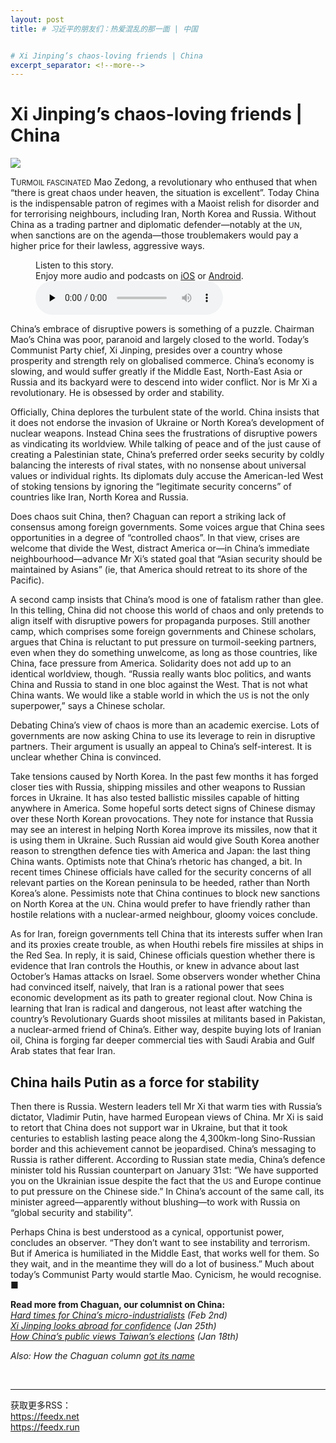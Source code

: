 ```yaml
---
layout: post
title: # 习近平的朋友们：热爱混乱的那一面 | 中国


# Xi Jinping’s chaos-loving friends | China
excerpt_separator: <!--more-->
---
```



<!--more-->

# Xi Jinping’s chaos-loving friends | China

<img src="https://images.weserv.nl/?url=www.economist.com/img/b/1280/720/90/media-assets/image/20240210_CND000.jpg" /><div></div><p><span>T</span><small>URMOIL FASCINATED</small> Mao Zedong, a revolutionary who enthused that when “there is great chaos under heaven, the situation is excellent”. Today China is the indispensable patron of regimes with a Maoist relish for disorder and for terrorising neighbours, including Iran, North Korea and Russia. Without China as a trading partner and diplomatic defender—notably at the <small>UN</small>, when sanctions are on the agenda—those troublemakers would pay a higher price for their lawless, aggressive ways. </p><div><figure><div><figcaption>Listen to this story.</figcaption> <span>Enjoy more audio and podcasts on<!-- --> <a href="https://www.economist.comhttps://economist-app.onelink.me/d2eC/bed1b25" id="audio-ios-cta" rel="noreferrer" target="_blank">iOS</a> <!-- -->or<!-- --> <a href="https://www.economist.comhttps://economist-app.onelink.me/d2eC/7f3c199" id="audio-android-cta" rel="noreferrer" target="_blank">Android</a>.</span></div><audio controls="" id="audio-player" preload="none" src="https://www.economist.com/media-assets/audio/036%20China%20-%20Chaguan-a49caa902dadf5303002e2a7e68a00df.mp3" title="Xi Jinping’s chaos-loving friends"><p>Your browser does not support the &lt;audio&gt; element.</p></audio><div><div></div></div></figure></div><p>China’s embrace of disruptive powers is something of a puzzle. Chairman Mao’s China was poor, paranoid and largely closed to the world. Today’s Communist Party chief, Xi Jinping, presides over a country whose prosperity and strength rely on globalised commerce. China’s economy is slowing, and would suffer greatly if the Middle East, North-East Asia or Russia and its backyard were to descend into wider conflict. Nor is Mr Xi a revolutionary. He is obsessed by order and stability.</p><p>Officially, China deplores the turbulent state of the world. China insists that it does not endorse the invasion of Ukraine or North Korea’s development of nuclear weapons. Instead China sees the frustrations of disruptive powers as vindicating its worldview. While talking of peace and of the just cause of creating a Palestinian state, China’s preferred order seeks security by coldly balancing the interests of rival states, with no nonsense about universal values or individual rights. Its diplomats duly accuse the American-led West of stoking tensions by ignoring the “legitimate security concerns” of countries like Iran, North Korea and Russia. </p><div><div><div id="econ-1"></div></div></div><p>Does chaos suit China, then? Chaguan can report a striking lack of consensus among foreign governments. Some voices argue that China sees opportunities in a degree of “controlled chaos”. In that view, crises are welcome that divide the West, distract America or—in China’s immediate neighbourhood—advance Mr Xi’s stated goal that “Asian security should be maintained by Asians” (ie, that America should retreat to its shore of the Pacific). </p><p>A second camp insists that China’s mood is one of fatalism rather than glee. In this telling, China did not choose this world of chaos and only pretends to align itself with disruptive powers for propaganda purposes. Still another camp, which comprises some foreign governments and Chinese scholars, argues that China is reluctant to put pressure on turmoil-seeking partners, even when they do something unwelcome, as long as those countries, like China, face pressure from America. Solidarity does not add up to an identical worldview, though. “Russia really wants bloc politics, and wants China and Russia to stand in one bloc against the West. That is not what China wants. We would like a stable world in which the <small>US</small> is not the only superpower,” says a Chinese scholar.</p><p>Debating China’s view of chaos is more than an academic exercise. Lots of governments are now asking China to use its leverage to rein in disruptive partners. Their argument is usually an appeal to China’s self-interest. It is unclear whether China is convinced.</p><p>Take tensions caused by North Korea. In the past few months it has forged closer ties with Russia, shipping missiles and other weapons to Russian forces in Ukraine. It has also tested ballistic missiles capable of hitting anywhere in America. Some hopeful sorts detect signs of Chinese dismay over these North Korean provocations. They note for instance that Russia may see an interest in helping North Korea improve its missiles, now that it is using them in Ukraine. Such Russian aid would give South Korea another reason to strengthen defence ties with America and Japan: the last thing China wants. Optimists note that China’s rhetoric has changed, a bit. In recent times Chinese officials have called for the security concerns of all relevant parties on the Korean peninsula to be heeded, rather than North Korea’s alone. Pessimists note that China continues to block new sanctions on North Korea at the <small>UN</small>. China would prefer to have friendly rather than hostile relations with a nuclear-armed neighbour, gloomy voices conclude. </p><div><div><div id="econ-2"></div></div></div><p>As for Iran, foreign governments tell China that its interests suffer when Iran and its proxies create trouble, as when Houthi rebels fire missiles at ships in the Red Sea. In reply, it is said, Chinese officials question whether there is evidence that Iran controls the Houthis, or knew in advance about last October’s Hamas attacks on Israel. Some observers wonder whether China had convinced itself, naively, that Iran is a rational power that sees economic development as its path to greater regional clout. Now China is learning that Iran is radical and dangerous, not least after watching the country’s Revolutionary Guards shoot missiles at militants based in Pakistan, a nuclear-armed friend of China’s. Either way, despite buying lots of Iranian oil, China is forging far deeper commercial ties with Saudi Arabia and Gulf Arab states that fear Iran.</p><h2>China hails Putin as a force for stability</h2><p>Then there is Russia. Western leaders tell Mr Xi that warm ties with Russia’s dictator, Vladimir Putin, have harmed European views of China. Mr Xi is said to retort that China does not support war in Ukraine, but that it took centuries to establish lasting peace along the 4,300km-long Sino-Russian border and this achievement cannot be jeopardised. China’s messaging to Russia is rather different. According to Russian state media, China’s defence minister told his Russian counterpart on January 31st: “We have supported you on the Ukrainian issue despite the fact that the <small>US</small> and Europe continue to put pressure on the Chinese side.” In China’s account of the same call, its minister agreed—apparently without blushing—to work with Russia on “global security and stability”.</p><p>Perhaps China is best understood as a cynical, opportunist power, concludes an observer. “They don’t want to see instability and terrorism. But if America is humiliated in the Middle East, that works well for them. So they wait, and in the meantime they will do a lot of business.” Much about today’s Communist Party would startle Mao. Cynicism, he would recognise. <span>■</span></p><p><b>Read more from Chaguan, our columnist on China:</b><br /><i><a href="https://www.economist.com/china/2024/02/01/hard-times-for-chinas-micro-industrialists">Hard times for China’s micro-industrialists</a> (Feb 2nd)</i><br /><i><a href="https://www.economist.com/china/2024/01/25/xi-jinping-looks-abroad-for-confidence">Xi Jinping looks abroad for confidence</a> (Jan 25th)</i><br /><i><a href="https://www.economist.com/china/2024/01/18/how-chinas-public-views-taiwans-elections">How China’s public views Taiwan’s elections</a> (Jan 18th)</i></p><p><i>Also: How the Chaguan column <a href="https://www.economist.com/column-names">got its name</a></i></p><br /><hr /><div>获取更多RSS：<br /><a href="https://feedx.net" style="color: orange;" target="_blank">https://feedx.net</a> <br /><a href="https://feedx.run" style="color: orange;" target="_blank">https://feedx.run</a><br /></div>
